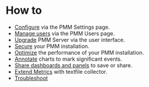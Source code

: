 # How to

- [Configure](configure.md) via the PMM Settings page.
- [Manage users](manage-users.md) via the PMM Users page.
- [Upgrade](upgrade.md) PMM Server via the user interface.
- [Secure](secure.md) your PMM installation.
- [Optimize](optimize.md) the performance of your PMM installation.
- [Annotate](annotate.md) charts to mark significant events.
- [Share dashboards and panels](share-dashboard.md) to save or share.
- [Extend Metrics](extend-metrics.md) with textfile collector.
- [Troubleshoot](troubleshoot.md)

